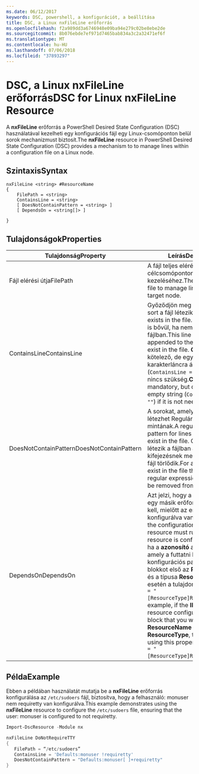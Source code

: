 ```yaml
---
ms.date: 06/12/2017
keywords: DSC, powershell, a konfigurációt, a beállítása
title: DSC, a Linux nxFileLine erőforrás
ms.openlocfilehash: f2a989dd3a6746948e09ba94e279c02be8ebe2de
ms.sourcegitcommit: 8b076ebde7ef971d7465bab834a3c2a32471ef6f
ms.translationtype: MT
ms.contentlocale: hu-HU
ms.lasthandoff: 07/06/2018
ms.locfileid: "37893297"
---
```

# <a name="dsc-for-linux-nxfileline-resource"></a><span data-ttu-id="6d8c6-103">DSC, a Linux nxFileLine erőforrás</span><span class="sxs-lookup"><span data-stu-id="6d8c6-103">DSC for Linux nxFileLine Resource</span></span>

<span data-ttu-id="6d8c6-104">A **nxFileLine** erőforrás a PowerShell Desired State Configuration (DSC) használatával kezelheti egy konfigurációs fájl egy Linux-csomóponton belül sorok mechanizmust biztosít.</span><span class="sxs-lookup"><span data-stu-id="6d8c6-104">The **nxFileLine** resource in PowerShell Desired State Configuration (DSC) provides a mechanism to to manage lines within a configuration file on a Linux node.</span></span>

## <a name="syntax"></a><span data-ttu-id="6d8c6-105">Szintaxis</span><span class="sxs-lookup"><span data-stu-id="6d8c6-105">Syntax</span></span>

```
nxFileLine <string> #ResourceName
{
    FilePath = <string>
    ContainsLine = <string>
    [ DoesNotContainPattern = <string> ]
    [ DependsOn = <string[]> ]

}
```

## <a name="properties"></a><span data-ttu-id="6d8c6-106">Tulajdonságok</span><span class="sxs-lookup"><span data-stu-id="6d8c6-106">Properties</span></span>

|  <span data-ttu-id="6d8c6-107">Tulajdonság</span><span class="sxs-lookup"><span data-stu-id="6d8c6-107">Property</span></span> |  <span data-ttu-id="6d8c6-108">Leírás</span><span class="sxs-lookup"><span data-stu-id="6d8c6-108">Description</span></span> |
|---|---|
| <span data-ttu-id="6d8c6-109">Fájl elérési útja</span><span class="sxs-lookup"><span data-stu-id="6d8c6-109">FilePath</span></span>| <span data-ttu-id="6d8c6-110">A fájl teljes elérési útja a célcsomóponton lévő sorok kezeléséhez.</span><span class="sxs-lookup"><span data-stu-id="6d8c6-110">The full path to the file to manage lines in on the target node.</span></span>|
| <span data-ttu-id="6d8c6-111">ContainsLine</span><span class="sxs-lookup"><span data-stu-id="6d8c6-111">ContainsLine</span></span>| <span data-ttu-id="6d8c6-112">Győződjön meg arról, hogy egy sort a fájl létezik.</span><span class="sxs-lookup"><span data-stu-id="6d8c6-112">A line to ensure exists in the file.</span></span> <span data-ttu-id="6d8c6-113">Ezt a sort a fájl is bővül, ha nem létezik a fájlban.</span><span class="sxs-lookup"><span data-stu-id="6d8c6-113">This line will be appended to the file if it does not exist in the file.</span></span> <span data-ttu-id="6d8c6-114">**ContainsLine** kötelező, de egy üres karakterláncra állítható (`ContainsLine = ""`) Ha már nincs szükség.</span><span class="sxs-lookup"><span data-stu-id="6d8c6-114">**ContainsLine** is mandatory, but can be set to an empty string (`ContainsLine = ""`) if it is not needed.</span></span>|
| <span data-ttu-id="6d8c6-115">DoesNotContainPattern</span><span class="sxs-lookup"><span data-stu-id="6d8c6-115">DoesNotContainPattern</span></span>| <span data-ttu-id="6d8c6-116">A sorokat, amelyek a fájl nem létezhet Reguláriskifejezés-mintának.</span><span class="sxs-lookup"><span data-stu-id="6d8c6-116">A regular expression pattern for lines that should not exist in the file.</span></span> <span data-ttu-id="6d8c6-117">Olyan sort, amely létezik a fájlban a reguláris kifejezésnek megfelelő a sort a fájl törlődik.</span><span class="sxs-lookup"><span data-stu-id="6d8c6-117">For any lines that exist in the file that match this regular expression, the line will be removed from the file.</span></span>|
| <span data-ttu-id="6d8c6-118">DependsOn</span><span class="sxs-lookup"><span data-stu-id="6d8c6-118">DependsOn</span></span> | <span data-ttu-id="6d8c6-119">Azt jelzi, hogy a konfigurációt egy másik erőforrás futtatnia kell, mielőtt az erőforrás konfigurálva van.</span><span class="sxs-lookup"><span data-stu-id="6d8c6-119">Indicates that the configuration of another resource must run before this resource is configured.</span></span> <span data-ttu-id="6d8c6-120">Például ha a **azonosító** az erőforrás, amely a futtatni kívánt konfigurációs parancsprogram-blokkot első az **ResourceName** és a típusa **ResourceType**, ezzel esetén a tulajdonság `DependsOn = "[ResourceType]ResourceName"`.</span><span class="sxs-lookup"><span data-stu-id="6d8c6-120">For example, if the **ID** of the resource configuration script block that you want to run first is **ResourceName** and its type is **ResourceType**, the syntax for using this property is `DependsOn = "[ResourceType]ResourceName"`.</span></span>|

## <a name="example"></a><span data-ttu-id="6d8c6-121">Példa</span><span class="sxs-lookup"><span data-stu-id="6d8c6-121">Example</span></span>

<span data-ttu-id="6d8c6-122">Ebben a példában használatát mutatja be a **nxFileLine** erőforrás konfigurálása az `/etc/sudoers` fájl, biztosítva, hogy a felhasználó: monuser nem requiretty van konfigurálva.</span><span class="sxs-lookup"><span data-stu-id="6d8c6-122">This example demonstrates using the **nxFileLine** resource to configure the `/etc/sudoers` file, ensuring that the user: monuser is configured to not requiretty.</span></span>

```powershell
Import-DscResource -Module nx

nxFileLine DoNotRequireTTY
{
   FilePath = “/etc/sudoers”
   ContainsLine = 'Defaults:monuser !requiretty'
   DoesNotContainPattern = "Defaults:monuser[ ]+requiretty"
}
```